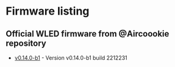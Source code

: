 # Firmware listing

## Official WLED firmware from @Aircoookie repository

- [v0.14.0-b1](https://github.com/srg74/ESP32-mini-SerKo/tree/main/Firmware/WLED/) - Version v0.14.0-b1 build 2212231

